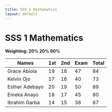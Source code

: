 ```yaml
---
title: SSS 1 Mathematics
layout: default
---
```


# SSS 1 Mathematics  
**Weighting: 20% 20% 60%**

| Names                          | 1st | 2nd | Exam | Total |
|--------------------------------|-----|-----|------|-------|
| Grace Abiola                   | 19  | 18  | 47   | 84    |
| Kelvin Ojo                     | 17  | 16  | 40   | 73    |
| Esther Adebayo                 | 20  | 19  | 50   | 89    |
| Emeka Anayo                    | 18  | 17  | 45   | 80    |
| Ibrahim Garba                  | 14  | 15  | 38   | 67    |
